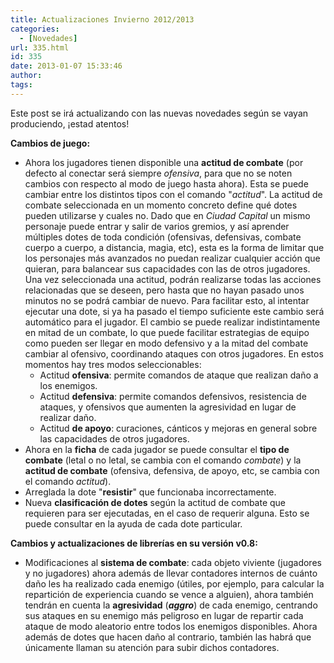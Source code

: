 ```yaml
---
title: Actualizaciones Invierno 2012/2013
categories:
  - [Novedades]
url: 335.html
id: 335
date: 2013-01-07 15:33:46
author:
tags:
---
```


Este post se irá actualizando con las nuevas novedades según se vayan produciendo, ¡estad atentos!

**Cambios de juego:**  

*   Ahora los jugadores tienen disponible una **actitud de combate** (por defecto al conectar será siempre _ofensiva_, para que no se noten cambios con respecto al modo de juego hasta ahora). Esta se puede cambiar entre los distintos tipos con el comando "_actitud_". La actitud de combate seleccionada en un momento concreto define qué dotes pueden utilizarse y cuales no. Dado que en _Ciudad Capital_ un mismo personaje puede entrar y salir de varios gremios, y así aprender múltiples dotes de toda condición (ofensivas, defensivas, combate cuerpo a cuerpo, a distancia, magia, etc), esta es la forma de limitar que los personajes más avanzados no puedan realizar cualquier acción que quieran, para balancear sus capacidades con las de otros jugadores. Una vez seleccionada una actitud, podrán realizarse todas las acciones relacionadas que se deseen, pero hasta que no hayan pasado unos minutos no se podrá cambiar de nuevo. Para facilitar esto, al intentar ejecutar una dote, si ya ha pasado el tiempo suficiente este cambio será automático para el jugador. El cambio se puede realizar indistintamente en mitad de un combate, lo que puede facilitar estrategias de equipo como pueden ser llegar en modo defensivo y a la mitad del combate cambiar al ofensivo, coordinando ataques con otros jugadores. En estos momentos hay tres modos seleccionables:
    *   Actitud **ofensiva**: permite comandos de ataque que realizan daño a los enemigos.
    *   Actitud **defensiva**: permite comandos defensivos, resistencia de ataques, y ofensivos que aumenten la agresividad en lugar de realizar daño.
    *   Actitud **de apoyo**: curaciones, cánticos y mejoras en general sobre las capacidades de otros jugadores.
*   Ahora en la **ficha** de cada jugador se puede consultar el **tipo de combate** (letal o no letal, se cambia con el comando _combate_) y la **actitud de combate** (ofensiva, defensiva, de apoyo, etc, se cambia con el comando _actitud_).
*   Arreglada la dote "**resistir**" que funcionaba incorrectamente.
*   Nueva **clasificación de dotes** según la actitud de combate que requieren para ser ejecutadas, en el caso de requerir alguna. Esto se puede consultar en la ayuda de cada dote particular.

****Cambios y actualizaciones de librerías en su versión v0.8:****

*   Modificaciones al **sistema de combate**: cada objeto viviente (jugadores y no jugadores) ahora además de llevar contadores internos de cuánto daño les ha realizado cada enemigo (útiles, por ejemplo, para calcular la repartición de experiencia cuando se vence a alguien), ahora también tendrán en cuenta la **agresividad** (**_aggro_**) de cada enemigo, centrando sus ataques en su enemigo más peligroso en lugar de repartir cada ataque de modo aleatorio entre todos los enemigos disponibles. Ahora además de dotes que hacen daño al contrario, también las habrá que únicamente llaman su atención para subir dichos contadores.